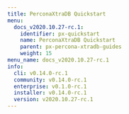 ```yaml
---
title: PerconaXtraDB Quickstart
menu:
  docs_v2020.10.27-rc.1:
    identifier: px-quickstart
    name: PerconaXtraDB Quickstart
    parent: px-percona-xtradb-guides
    weight: 15
menu_name: docs_v2020.10.27-rc.1
info:
  cli: v0.14.0-rc.1
  community: v0.14.0-rc.1
  enterprise: v0.1.0-rc.1
  installer: v0.14.0-rc.1
  version: v2020.10.27-rc.1
---
```


